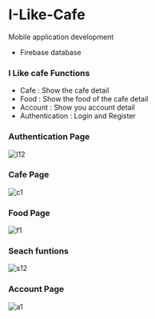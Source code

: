 # I-Like-Cafe
Mobile application development
- Firebase database

### I Like cafe Functions
- Cafe : Show the cafe detail
- Food : Show the food of the cafe detail
- Account : Show you account detail
- Authentication : Login and Register

### Authentication Page
![l12](https://user-images.githubusercontent.com/71135805/213906133-2b1f981a-05e6-4629-ba55-803f8f08bd1d.png)

### Cafe Page
![c1](https://user-images.githubusercontent.com/71135805/213906138-d583d044-91ec-4010-88a4-e523016c0794.jpg)

### Food Page
![f1](https://user-images.githubusercontent.com/71135805/213906142-c6241026-255b-44e9-8593-5827a8a0b082.jpg)

### Seach funtions
![s12](https://user-images.githubusercontent.com/71135805/213906148-e27239dc-41f2-4a5f-9fd8-2bdd913cd4eb.jpg)

### Account Page
![a1](https://user-images.githubusercontent.com/71135805/213906108-f6e5d9f2-cf1e-484d-9723-bcd1fdafce08.jpg)


